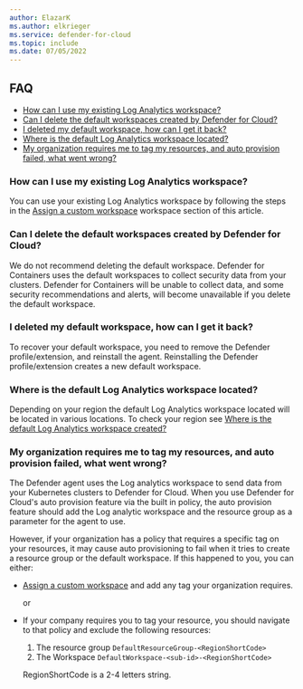 ```yaml
---
author: ElazarK
ms.author: elkrieger
ms.service: defender-for-cloud
ms.topic: include
ms.date: 07/05/2022
---
```


## FAQ

- [How can I use my existing Log Analytics workspace?](#how-can-i-use-my-existing-log-analytics-workspace)
- [Can I delete the default workspaces created by Defender for Cloud?](#can-i-delete-the-default-workspaces-created-by-defender-for-cloud)
- [I deleted my default workspace, how can I get it back?](#i-deleted-my-default-workspace-how-can-i-get-it-back)
- [Where is the default Log Analytics workspace located?](#where-is-the-default-log-analytics-workspace-located)
- [My organization requires me to tag my resources, and auto provision failed, what went wrong?](#my-organization-requires-me-to-tag-my-resources-and-auto-provision-failed-what-went-wrong)

### How can I use my existing Log Analytics workspace?

You can use your existing Log Analytics workspace by following the steps in the [Assign a custom workspace](../defender-for-containers-enable.md?pivots=defender-for-container-aks&tabs=aks-deploy-portal%2ck8s-deploy-asc%2ck8s-verify-asc%2ck8s-remove-arc%2caks-removeprofile-api#assign-a-custom-workspace) workspace section of this article.

### Can I delete the default workspaces created by Defender for Cloud? 

We do not recommend deleting the default workspace. Defender for Containers uses the default workspaces to collect security data from your clusters. Defender for Containers will be unable to collect data, and some security recommendations and alerts, will become unavailable if you delete the default workspace. 

### I deleted my default workspace, how can I get it back?

To recover your default workspace, you need to remove the Defender profile/extension, and reinstall the agent. Reinstalling the Defender profile/extension creates a new default workspace.

### Where is the default Log Analytics workspace located?

Depending on your region the default Log Analytics workspace located will be located in various locations. To check your region see [Where is the default Log Analytics workspace created?](../faq-data-collection-agents.yml)

### My organization requires me to tag my resources, and auto provision failed, what went wrong?

The Defender agent uses the Log analytics workspace to send data from your Kubernetes clusters to Defender for Cloud. When you use Defender for Cloud's auto provision feature via the built in policy, the auto provision feature should add the Log analytic workspace and the resource group as a parameter for the agent to use.

However, if your organization has a policy that requires a specific tag on your resources, it may cause auto provisioning to fail when it tries to create a resource group or the default workspace. If this happened to you, you can either:

- [Assign a custom workspace](../defender-for-containers-enable.md?pivots=defender-for-container-aks&tabs=aks-deploy-portal%2ck8s-deploy-asc%2ck8s-verify-asc%2ck8s-remove-arc%2caks-removeprofile-api#assign-a-custom-workspace) and add any tag your organization requires.

    or 

- If your company requires you to tag your resource, you should navigate to that policy and exclude the following resources:
    1. The resource group `DefaultResourceGroup-<RegionShortCode>`
    1. The Workspace  `DefaultWorkspace-<sub-id>-<RegionShortCode>` 

    RegionShortCode is a 2-4 letters string.
    